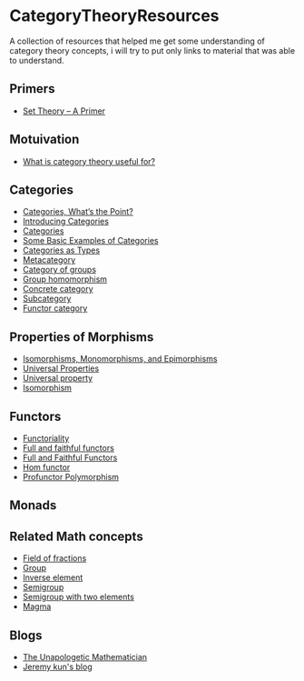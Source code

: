 # CategoryTheoryResources

A collection of resources that helped me get some understanding of category theory concepts, 
i will try to put only links to material that was able to understand.

## Primers 
* [Set Theory – A Primer](https://jeremykun.com/2011/07/09/set-theory-a-primer/)

## Motuivation 
* [What is category theory useful for?](http://math.stackexchange.com/questions/312605/what-is-category-theory-useful-for)

## Categories
* [Categories, What’s the Point?](https://jeremykun.com/2013/04/16/categories-whats-the-point/)
* [Introducing Categories](https://jeremykun.com/2013/04/24/introducing-categories/)
* [Categories](https://unapologetic.wordpress.com/2007/05/22/categories/)
* [Some Basic Examples of Categories](http://scienceblogs.com/goodmath/2006/06/09/some-basic-examples-of-categor/)
* [Categories as Types](https://jeremykun.com/2013/05/04/categories-as-types/)
* [Metacategory](https://ncatlab.org/nlab/show/metacategory)
* [Category of groups](https://en.wikipedia.org/wiki/Category_of_groups)
* [Group homomorphism](https://en.wikipedia.org/wiki/Group_homomorphism)
* [Concrete category](https://en.wikipedia.org/wiki/Concrete_category)
* [Subcategory](https://en.wikipedia.org/wiki/Subcategory)
* [Functor category](https://en.wikipedia.org/wiki/Functor_category)

## Properties of Morphisms
* [Isomorphisms, Monomorphisms, and Epimorphisms](https://jeremykun.com/2013/05/15/properties-of-morphisms/)
* [Universal Properties](https://jeremykun.com/2013/05/24/universal-properties/)
* [Universal property](https://en.wikipedia.org/wiki/Universal_property)
* [Isomorphism](https://en.wikipedia.org/wiki/Isomorphism)

## Functors
* [Functoriality](https://jeremykun.com/2013/07/14/functoriality/)
* [Full and faithful functors](https://en.wikipedia.org/wiki/Full_and_faithful_functors)
* [Full and Faithful Functors](https://unapologetic.wordpress.com/2007/06/05/full-and-faithful-functors/)
* [Hom functor](https://en.wikipedia.org/wiki/Hom_functor)
* [Profunctor Polymorphism](https://bartoszmilewski.com/2016/08/16/profunctor-polymorphism/)

## Monads

## Related Math concepts
* [Field of fractions](https://en.wikipedia.org/wiki/Field_of_fractions)
* [Group](https://en.wikipedia.org/wiki/Group_(mathematics))
* [Inverse element](https://en.wikipedia.org/wiki/Inverse_element)
* [Semigroup](https://en.wikipedia.org/wiki/Semigroup)
* [Semigroup with two elements](https://en.wikipedia.org/wiki/Semigroup_with_two_elements)
* [Magma](https://en.wikipedia.org/wiki/Magma_(algebra))

## Blogs
* [The Unapologetic Mathematician](https://unapologetic.wordpress.com/)
* [Jeremy kun's blog](https://jeremykun.com/)
